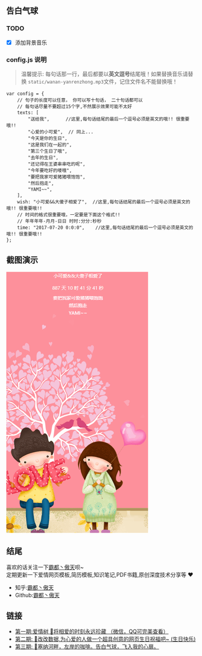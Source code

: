 ## 告白气球

### TODO
* [x] 添加背景音乐

### config.js 说明
> 温馨提示: 每句话那一行，最后都要以**英文逗号**结尾哦！如果替换音乐请替换 `static/wanan-yanrenzhong.mp3`文件，记住文件名不能替换哦！
```text
var config = {
    // 句子的长度可以任意， 你可以写十句话， 二十句话都可以
    // 每句话尽量不要超过15个字,不然展示效果可能不太好
    texts: [
        "送给我",      //这里,每句话结尾的最后一个逗号必须是英文的哦!! 很重要哦!!
        "心爱的小可爱",  // 同上...
        "今天是你的生日",
        "这是我们在一起的",
        "第三个生日了哦",
        "去年的生日",
        "还记得在王婆串串吃的呢",
        "今年要吃好的喽哦",
        "要把我家可爱猪猪喂饱饱",
        "然后抱走",
        "YAMI~~",
    ],
    wish: "小可爱&&大傻子相爱了",  //这里,每句话结尾的最后一个逗号必须是英文的哦!! 很重要哦!!
    // 时间的格式很重要哦，一定要是下面这个格式!!
    // 年年年年-月月-日日 时时:分分:秒秒
    time: "2017-07-20 0:0:0",    //这里,每句话结尾的最后一个逗号必须是英文的哦!! 很重要哦!!
};

```

## 截图演示
<img src="./static/love-ballon.gif"/>


## 结尾
喜欢的话关注一下[霸都丶傲天](https://github.com/ajlovechina)呗~  \
定期更新一下爱情网页模板,简历模板,知识笔记,PDF书籍,原创深度技术分享等 :heart:

* 知乎:[霸都丶傲天](https://www.zhihu.com/people/AJLoveChina)
* Github:[霸都丶傲天](https://github.com/ajlovechina)

## 链接
* [第一期:爱情树 🌴将相爱的时刻永远珍藏 （微信，QQ可完美查看）](https://github.com/AJLoveChina/LoveTree)
* [第二期: :cake:改改数据,为心爱的人做一个超具创意的网页生日祝福吧~ (生日快乐)](https://github.com/AJLoveChina/birthday)
* [第三期: :balloon:塞纳河畔，左岸的咖啡。告白气球，飞入我的心扉。](https://github.com/AJLoveChina/loveBalloon)
